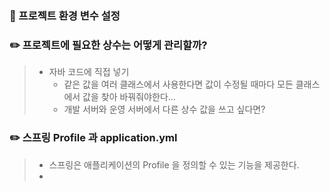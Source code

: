 ### 📒 프로젝트 환경 변수 설정 

### ✏️ 프로젝트에 필요한 상수는 어떻게 관리할까? 
> * 자바 코드에 직접 넣기
>   * 같은 값을 여러 클래스에서 사용한다면 값이 수정될 때마다 모든 클래스에서 값을 찾아 바꿔줘야한다... 
>   * 개발 서버와 운영 서버에서 다른 상수 값을 쓰고 싶다면? 

### ✏️ 스프링 Profile 과 application.yml 
> * 스프링은 애플리케이션의 Profile 을 정의할 수 있는 기능을 제공한다. 
> * 